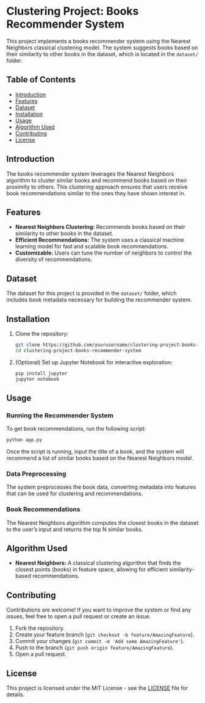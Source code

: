 # Clustering Project: Books Recommender System

This project implements a books recommender system using the Nearest Neighbors classical clustering model. The system suggests books based on their similarity to other books in the dataset, which is located in the `dataset/` folder.

## Table of Contents
- [Introduction](#introduction)
- [Features](#features)
- [Dataset](#dataset)
- [Installation](#installation)
- [Usage](#usage)
- [Algorithm Used](#algorithm-used)
- [Contributing](#contributing)
- [License](#license)

## Introduction
The books recommender system leverages the Nearest Neighbors algorithm to cluster similar books and recommend books based on their proximity to others. This clustering approach ensures that users receive book recommendations similar to the ones they have shown interest in.

## Features
- **Nearest Neighbors Clustering:** Recommends books based on their similarity to other books in the dataset.
- **Efficient Recommendations:** The system uses a classical machine learning model for fast and scalable book recommendations.
- **Customizable:** Users can tune the number of neighbors to control the diversity of recommendations.

## Dataset
The dataset for this project is provided in the `dataset/` folder, which includes book metadata necessary for building the recommender system.

## Installation

1. Clone the repository:
    ```bash
    git clone https://github.com/yourusername/clustering-project-books-recommender-system.git
    cd clustering-project-books-recommender-system
    ```

2. (Optional) Set up Jupyter Notebook for interactive exploration:
    ```bash
    pip install jupyter
    jupyter notebook
    ```

## Usage

### Running the Recommender System
To get book recommendations, run the following script:

```bash
python app.py
```

Once the script is running, input the title of a book, and the system will recommend a list of similar books based on the Nearest Neighbors model.

### Data Preprocessing
The system preprocesses the book data, converting metadata into features that can be used for clustering and recommendations.

### Book Recommendations
The Nearest Neighbors algorithm computes the closest books in the dataset to the user’s input and returns the top N similar books.

## Algorithm Used

- **Nearest Neighbors:** A classical clustering algorithm that finds the closest points (books) in feature space, allowing for efficient similarity-based recommendations.

## Contributing
Contributions are welcome! If you want to improve the system or find any issues, feel free to open a pull request or create an issue.

1. Fork the repository.
2. Create your feature branch (`git checkout -b feature/AmazingFeature`).
3. Commit your changes (`git commit -m 'Add some AmazingFeature'`).
4. Push to the branch (`git push origin feature/AmazingFeature`).
5. Open a pull request.

## License
This project is licensed under the MIT License - see the [LICENSE](LICENSE) file for details.
